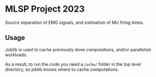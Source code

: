 # MLSP Project 2023

Source separation of EMG signals, and estimation
of MU firing times.

## Usage

Joblib is used to cache previously done computations, and/or
parallelize workloads. 

As a result, to run the code you need a ``cache/`` folder in the top
level directory, so joblib knows where to cache computations.

